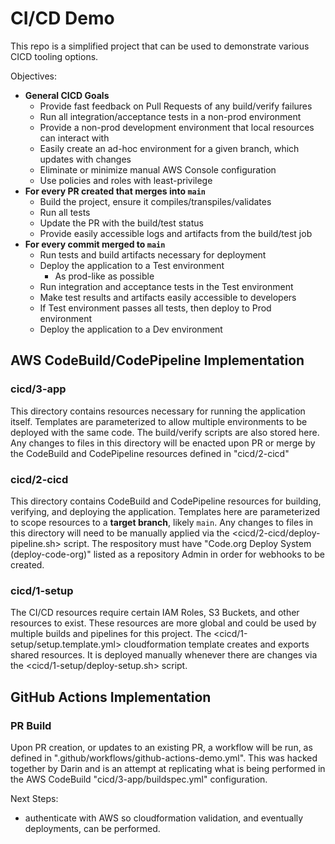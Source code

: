 # CI/CD Demo

This repo is a simplified project that can be used to demonstrate various CICD tooling options.

Objectives:

* **General CICD Goals**
  * Provide fast feedback on Pull Requests of any build/verify failures
  * Run all integration/acceptance tests in a non-prod environment
  * Provide a non-prod development environment that local resources can interact with
  * Easily create an ad-hoc environment for a given branch, which updates with changes
  * Eliminate or minimize manual AWS Console configuration
  * Use policies and roles with least-privilege
* **For every PR created that merges into `main`**
  * Build the project, ensure it compiles/transpiles/validates
  * Run all tests
  * Update the PR with the build/test status
  * Provide easily accessible logs and artifacts from the build/test job
* **For every commit merged to `main`**
  * Run tests and build artifacts necessary for deployment
  * Deploy the application to a Test environment
    * As prod-like as possible
  * Run integration and acceptance tests in the Test environment
  * Make test results and artifacts easily accessible to developers
  * If Test environment passes all tests, then deploy to Prod environment
  * Deploy the application to a Dev environment

## AWS CodeBuild/CodePipeline Implementation

### cicd/3-app

This directory contains resources necessary for running the application itself. Templates are parameterized to allow multiple environments to be deployed with the same code. The build/verify scripts are also stored here. Any changes to files in this directory will be enacted upon PR or merge by the CodeBuild and CodePipeline resources defined in "cicd/2-cicd"

### cicd/2-cicd

This directory contains CodeBuild and CodePipeline resources for building, verifying, and deploying the application. Templates here are parameterized to scope resources to a **target branch**, likely `main`. Any changes to files in this directory will need to be manually applied via the <cicd/2-cicd/deploy-pipeline.sh> script. The respository must have "Code.org Deploy System (deploy-code-org)" listed as a repository Admin in order for webhooks to be created.
### cicd/1-setup

The CI/CD resources require certain IAM Roles, S3 Buckets, and other resources to exist. These resources are more global and could be used by multiple builds and pipelines for this project. The <cicd/1-setup/setup.template.yml> cloudformation template creates and exports shared resources. It is deployed manually whenever there are changes via the <cicd/1-setup/deploy-setup.sh> script.

## GitHub Actions Implementation

### PR Build

Upon PR creation, or updates to an existing PR, a workflow will be run, as defined in ".github/workflows/github-actions-demo.yml". This was hacked together by Darin and is an attempt at replicating what is being performed in the AWS CodeBuild "cicd/3-app/buildspec.yml" configuration.

Next Steps:
- authenticate with AWS so cloudformation validation, and eventually deployments, can be performed.
